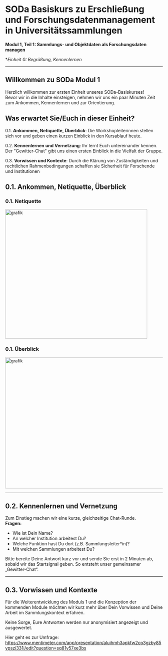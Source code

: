 <!--

author: Rebekka Reichert 
orcid:
*author: 
orcid:
email:    
version:  v1
language: DE
*lizenz: cc by
*lizenzlink:
*persistenter OER link:
modultitel: Modul 1, Teil 1: Sammlungs- und Objektdaten als Forschungsdaten managen
einheitstitel: Begrüßung, Kennenlernen
einheit: 0
lernziele:
Lernende lernen die WL, sich untereinander und den Ablaufplan kennenlernen (neu)
Lernende können ihr Vorwissen erläutern (neu)
gestaltungsprinzip:

icon:     https://raw.githubusercontent.com/chastik/Beratung_Dateityp_Bild/refs/heads/main/SODa-Logo_full.svg
link:     https://raw.githubusercontent.com/chastik/Beratung/refs/heads/main/soda.css

comment:  WissKi SODA OERs

-->

# SODa Basiskurs zu Erschließung und Forschungsdatenmanagement in Universitätssammlungen

**Modul 1, Teil 1: Sammlungs- und Objektdaten als Forschungsdaten managen**

**Einheit 0: Begrüßung, Kennenlernen*

---

## Willkommen zu SODa Modul 1

Herzlich willkommen zur ersten Einheit unseres SODa-Basiskurses!  
Bevor wir in die Inhalte einsteigen, nehmen wir uns ein paar Minuten Zeit zum Ankommen, Kennenlernen und zur Orientierung.

## Was erwartet Sie/Euch in dieser Einheit?

0.1. **Ankommen, Netiquette, Überblick**: Die Workshopleiterinnen stellen sich vor und geben einen kurzen Einblick in den Kursablauf heute.

0.2. **Kennenlernen und Vernetzung**: Ihr lernt Euch untereinander kennen. Der "Gewitter-Chat" gibt uns einen ersten Einblick in die Vielfalt der Gruppe. 

0.3. **Vorwissen und Kontexte**: Durch die Klärung von Zuständigkeiten und rechtlichen Rahmenbedingungen schaffen sie Sicherheit für Forschende und Institutionen



## 0.1. **Ankommen, Netiquette, Überblick**

### 0.1. **Netiquette**
<img width="454" height="413" alt="grafik" src="https://github.com/user-attachments/assets/da0fbaa3-acc2-4e57-82bc-0a0039029a56" />

### 0.1. **Überblick**
<img width="777" height="418" alt="grafik" src="https://github.com/user-attachments/assets/54c84c45-600b-447c-82dc-825cf381353c" />

-----------
## 0.2. **Kennenlernen und Vernetzung**
Zum Einstieg machen wir eine kurze, gleichzeitige Chat-Runde.  
**Fragen:**  
- Wie ist Dein Name?  
- An welcher Institution arbeitest Du?  
- Welche Funktion hast Du dort (z.B. Sammlungsleiter*in)?
- Mit welchen Sammlungen arbeitest Du?

Bitte bereite Deine Antwort kurz vor und sende Sie erst in 2 Minuten ab, sobald wir das Startsignal geben. So entsteht unser gemeinsamer „Gewitter-Chat“.

-----------
## 0.3. **Vorwissen und Kontexte**
Für die Weiterentwicklung des Moduls 1 und die Konzeption der kommenden Module möchten wir kurz mehr über Dein Vorwissen und Deine Arbeit im Sammlungskontext erfahren.

Keine Sorge, Eure Antworten werden nur anonymisiert angezeigt und ausgewertet.

Hier geht es zur Umfrage: https://www.mentimeter.com/app/presentation/aluihmh3apkfw2cp3gzby85ypszi331i/edit?question=sq81v57xe3bs
